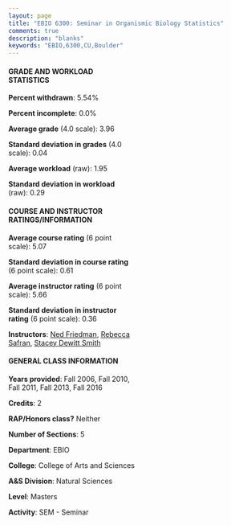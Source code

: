 ```yaml
---
layout: page
title: "EBIO 6300: Seminar in Organismic Biology Statistics"
comments: true
description: "blanks"
keywords: "EBIO,6300,CU,Boulder"
---
```

<head>
<script src="https://ajax.googleapis.com/ajax/libs/jquery/2.1.3/jquery.min.js"></script>
<script src="https://dl.dropboxusercontent.com/s/pc42nxpaw1ea4o9/highcharts.js?dl=0"></script>
<!-- <script src="../assets/js/highcharts.js"></script> -->
<style type="text/css">@font-face {
	font-family: "Bebas Neue";
	src: url(https://www.filehosting.org/file/details/544349/BebasNeue Regular.otf) format("opentype");
	}
	h1.Bebas { 
		font-family: "Bebas Neue", Verdana, Tahoma;
	}
</style>
</head>
<body>
	<div id="container" style="float: right; width: 45%; height: 88%; margin-left: 2.5%; margin-right: 2.5%;"></div>
	<script language="JavaScript">
		$(document).ready(function() {
		var chart = {type: 'column'};
		var title = {text: 'Grade Distribution'};
		var xAxis = {categories: ['A','B','C','D','F'],crosshair: true};
		var yAxis = {min: 0,title: {text: 'Percentage'}};
		var tooltip = {headerFormat: '<center><b><span style="font-size:20px">{point.key}</span></b></center>',
		               pointFormat: '<td style="padding:0"><b>{point.y:.1f}%</b></td>',
		               footerFormat: '</table>',shared: true,useHTML: true};
		var plotOptions = {column: {pointPadding: 0.0,borderWidth: 0}};  
		var credits = {enabled: false};var series= [{name: 'Percent',data: [98.89,1.11,0.0,0.0,0.0,]}];
		var json = {};
		json.chart = chart;
		json.title = title;
		json.tooltip = tooltip;
		json.xAxis = xAxis;
		json.yAxis = yAxis;  
		json.series = series;
		json.plotOptions = plotOptions;  
		json.credits = credits;
		$('#container').highcharts(json);
	});
	</script>
</body>
			   
#### GRADE AND WORKLOAD STATISTICS

**Percent withdrawn**: 5.54%

**Percent incomplete**: 0.0%

**Average grade** (4.0 scale): 3.96

**Standard deviation in grades** (4.0 scale): 0.04

**Average workload** (raw): 1.95

**Standard deviation in workload** (raw): 0.29

#### COURSE AND INSTRUCTOR RATINGS/INFORMATION

**Average course rating** (6 point scale): 5.07

**Standard deviation in course rating** (6 point scale): 0.61

**Average instructor rating** (6 point scale): 5.66

**Standard deviation in instructor rating** (6 point scale): 0.36

**Instructors**: <a href='../../instructors/Ned_Friedman'>Ned Friedman</a>, <a href='../../instructors/Rebecca_Safran'>Rebecca Safran</a>, <a href='../../instructors/Stacey_Dewitt_Smith'>Stacey Dewitt Smith</a>

#### GENERAL CLASS INFORMATION

**Years provided**: Fall 2006, Fall 2010, Fall 2011, Fall 2013, Fall 2016

**Credits**: 2

**RAP/Honors class?** Neither

**Number of Sections**: 5

**Department**: EBIO

**College**: College of Arts and Sciences

**A&S Division**: Natural Sciences

**Level**: Masters

**Activity**: SEM - Seminar

